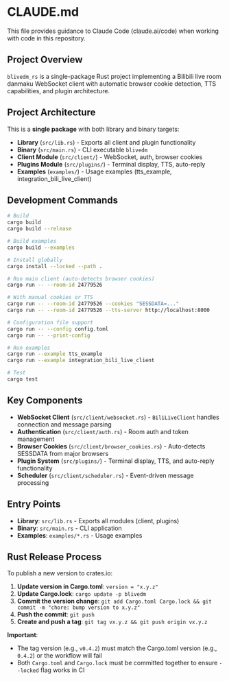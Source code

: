 # CLAUDE.md

This file provides guidance to Claude Code (claude.ai/code) when working with code in this repository.

## Project Overview

`blivedm_rs` is a single-package Rust project implementing a Bilibili live room danmaku WebSocket client with automatic browser cookie detection, TTS capabilities, and plugin architecture.

## Project Architecture

This is a **single package** with both library and binary targets:

- **Library** (`src/lib.rs`) - Exports all client and plugin functionality
- **Binary** (`src/main.rs`) - CLI executable `blivedm`
- **Client Module** (`src/client/`) - WebSocket, auth, browser cookies
- **Plugins Module** (`src/plugins/`) - Terminal display, TTS, auto-reply
- **Examples** (`examples/`) - Usage examples (tts_example, integration_bili_live_client)

## Development Commands

```bash
# Build
cargo build
cargo build --release

# Build examples
cargo build --examples

# Install globally
cargo install --locked --path .

# Run main client (auto-detects browser cookies)
cargo run -- --room-id 24779526

# With manual cookies or TTS
cargo run -- --room-id 24779526 --cookies "SESSDATA=..."
cargo run -- --room-id 24779526 --tts-server http://localhost:8000

# Configuration file support
cargo run -- --config config.toml
cargo run -- --print-config

# Run examples
cargo run --example tts_example
cargo run --example integration_bili_live_client

# Test
cargo test
```

## Key Components

- **WebSocket Client** (`src/client/websocket.rs`) - `BiliLiveClient` handles connection and message parsing
- **Authentication** (`src/client/auth.rs`) - Room auth and token management
- **Browser Cookies** (`src/client/browser_cookies.rs`) - Auto-detects SESSDATA from major browsers
- **Plugin System** (`src/plugins/`) - Terminal display, TTS, and auto-reply functionality
- **Scheduler** (`src/client/scheduler.rs`) - Event-driven message processing

## Entry Points

- **Library**: `src/lib.rs` - Exports all modules (client, plugins)
- **Binary**: `src/main.rs` - CLI application
- **Examples**: `examples/*.rs` - Usage examples

## Rust Release Process

To publish a new version to crates.io:

1. **Update version in Cargo.toml**: `version = "x.y.z"`
2. **Update Cargo.lock**: `cargo update -p blivedm`
3. **Commit the version change**: `git add Cargo.toml Cargo.lock && git commit -m "chore: bump version to x.y.z"`
4. **Push the commit**: `git push`
5. **Create and push a tag**: `git tag vx.y.z && git push origin vx.y.z`

**Important**:
- The tag version (e.g., `v0.4.2`) must match the Cargo.toml version (e.g., `0.4.2`) or the workflow will fail
- Both `Cargo.toml` and `Cargo.lock` must be committed together to ensure `--locked` flag works in CI
